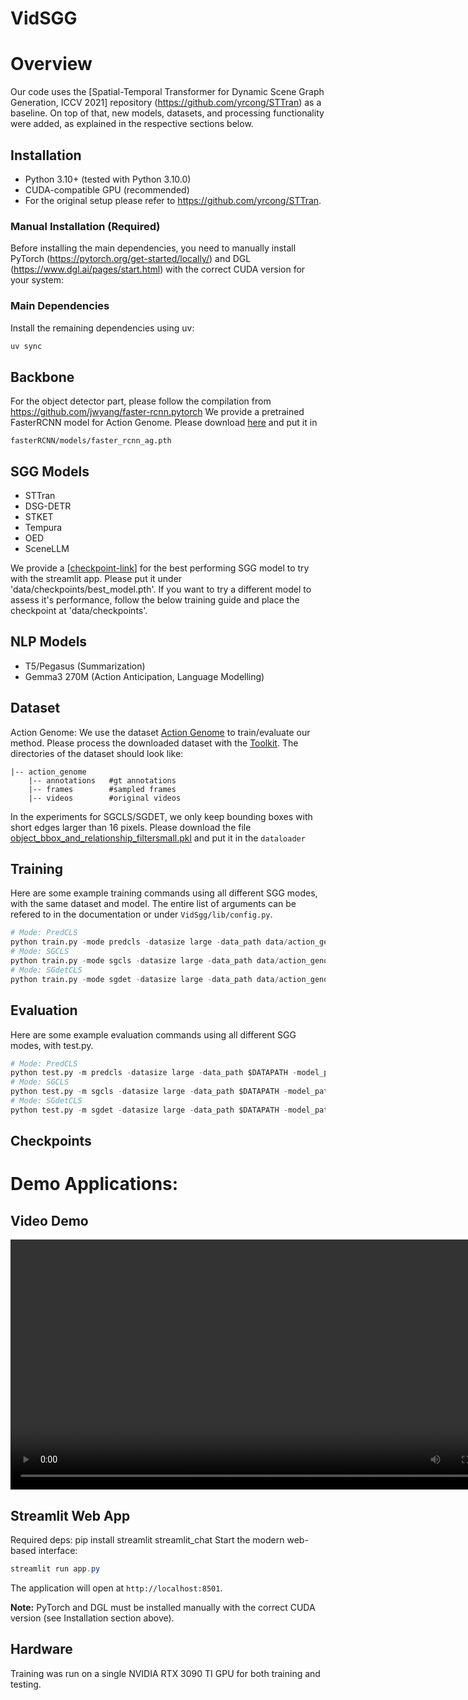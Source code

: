 # VidSGG

# Overview
Our code uses the [Spatial-Temporal Transformer for Dynamic Scene Graph Generation, ICCV 2021] repository (https://github.com/yrcong/STTran) as a baseline. On top of that, new models, datasets, and processing functionality were added, as explained in the respective sections below.

## Installation

- Python 3.10+ (tested with Python 3.10.0)
- CUDA-compatible GPU (recommended)
- For the original setup please refer to https://github.com/yrcong/STTran.

### Manual Installation (Required)
Before installing the main dependencies, you need to manually install PyTorch (https://pytorch.org/get-started/locally/) and DGL (https://www.dgl.ai/pages/start.html) with the correct CUDA version for your system:

### Main Dependencies
Install the remaining dependencies using uv:
```bash
uv sync
```

## Backbone
For the object detector part, please follow the compilation from https://github.com/jwyang/faster-rcnn.pytorch
We provide a pretrained FasterRCNN model for Action Genome. Please download [here](https://drive.google.com/file/d/1-u930Pk0JYz3ivS6V_HNTM1D5AxmN5Bs/view?usp=sharing) and put it in 
```
fasterRCNN/models/faster_rcnn_ag.pth
```

## SGG Models
- STTran
- DSG-DETR
- STKET
- Tempura
- OED
- SceneLLM

We provide a [[checkpoint-link](https://drive.google.com/drive/folders/12yc-D4n3Ine7jWX2cDlBMX6zFl4s2yyt?usp=drive_link)] for the best performing SGG model to try with the streamlit app.
Please put it under 'data/checkpoints/best_model.pth'. 
If you want to try a different model to assess it's performance, follow the below training guide and
place the checkpoint at 'data/checkpoints'.

## NLP Models
- T5/Pegasus (Summarization)
- Gemma3 270M (Action Anticipation, Language Modelling)

## Dataset
Action Genome: We use the dataset [Action Genome](https://www.actiongenome.org/#download) to train/evaluate our method. Please process the downloaded dataset with the [Toolkit](https://github.com/JingweiJ/ActionGenome). The directories of the dataset should look like:
```
|-- action_genome
    |-- annotations   #gt annotations
    |-- frames        #sampled frames
    |-- videos        #original videos
```

 In the experiments for SGCLS/SGDET, we only keep bounding boxes with short edges larger than 16 pixels. 
 Please download the file [object_bbox_and_relationship_filtersmall.pkl](https://drive.google.com/file/d/19BkAwjCw5ByyGyZjFo174Oc3Ud56fkaT/view?usp=sharing) and put it in the ```dataloader```

## Training
Here are some example training commands using all different SGG modes, with the same dataset and model. The entire list of arguments can be refered to in the documentation or under `VidSgg/lib/config.py`.
```python
# Mode: PredCLS
python train.py -mode predcls -datasize large -data_path data/action_genome -model sttran 
# Mode: SGCLS
python train.py -mode sgcls -datasize large -data_path data/action_genome -model sttran
# Mode: SGdetCLS
python train.py -mode sgdet -datasize large -data_path data/action_genome -model sttran
```

## Evaluation
Here are some example evaluation commands using all different SGG modes, with test.py.
```python
# Mode: PredCLS
python test.py -m predcls -datasize large -data_path $DATAPATH -model_path $MODELPATH
# Mode: SGCLS
python test.py -m sgcls -datasize large -data_path $DATAPATH -model_path $MODELPATH
# Mode: SGdetCLS
python test.py -m sgdet -datasize large -data_path $DATAPATH -model_path $MODELPATH
```

## Checkpoints

<!-- TODO: Create table with checkpoints -->

<!-- ## Output Format
```
output/
├── action_genome/
│   ├── sttran_predcls_20241201_143022/
│   │   ├── logfile.txt
│   │   ├── checkpoint.tar
│   │   └── predictions.csv
│   └── tempura_sgdet_20241201_150045/
│       ├── logfile.txt
│       ├── checkpoint.tar
│       └── predictions.csv
└── EASG/
    └── sttran_easgcls_20241201_160000/
        ├── logfile.txt
        ├── checkpoint.tar
        └── predictions.csv
``` -->

# Demo Applications:

## Video Demo

<!-- Click to view the demo video:
[![Demo Video](https://img.shields.io/badge/📹_Watch_Demo_Video-blue?style=for-the-badge)](assets/demo.mp4) -->

<video width="800" controls>
  <source src="assets/demo.mp4" type="video/mp4">
  Your browser does not support the video tag.
</video>

<!-- After uploading to GitHub, use this format:
https://github.com/user-attachments/assets/demo.mp4
-->

<!-- Convert demo.mp4 to GIF and use:
![Demo](assets/demo.gif)
-->

## Streamlit Web App
Required deps: pip install streamlit streamlit_chat
Start the modern web-based interface:
```powershell
streamlit run app.py
```
The application will open at `http://localhost:8501`.

**Note:** PyTorch and DGL must be installed manually with the correct CUDA version (see Installation section above).

## Hardware
Training was run on a single  NVIDIA RTX 3090 TI GPU for both training and testing.

